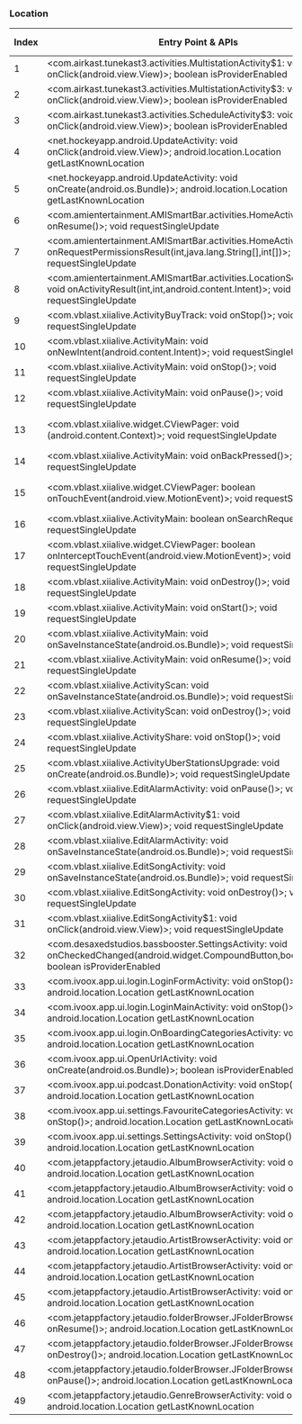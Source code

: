 ### Location
| Index | Entry Point & APIs | Screen shot | Resource id | Label |
| ------------- | ------------- | ------------- |-------------|-------------|
| 1 | <com.airkast.tunekast3.activities.MultistationActivity$1: void onClick(android.view.View)>; boolean isProviderEnabled | ![](D:\COSMOS\output\py\Play_win8\Music_Audio\com.airkast.WFUNFM\com.airkast.tunekast3.activities.MultistationActivity.png) |  | |
| 2 | <com.airkast.tunekast3.activities.MultistationActivity$3: void onClick(android.view.View)>; boolean isProviderEnabled | ![](D:\COSMOS\output\py\Play_win8\Music_Audio\com.airkast.WFUNFM\com.airkast.tunekast3.activities.MultistationActivity.png) |  | |
| 3 | <com.airkast.tunekast3.activities.ScheduleActivity$3: void onClick(android.view.View)>; boolean isProviderEnabled | ![](D:\COSMOS\output\py\Play_win8\Music_Audio\com.airkast.TJMS\com.airkast.tunekast3.activities.ScheduleActivity.png) |  | |
| 4 | <net.hockeyapp.android.UpdateActivity: void onClick(android.view.View)>; android.location.Location getLastKnownLocation | ![](D:\COSMOS\output\py\Play_win8\Music_Audio\com.airkast.TJMS\net.hockeyapp.android.UpdateActivity.png) |  | |
| 5 | <net.hockeyapp.android.UpdateActivity: void onCreate(android.os.Bundle)>; android.location.Location getLastKnownLocation | ![](D:\COSMOS\output\py\Play_win8\Music_Audio\com.airkast.TJMS\net.hockeyapp.android.UpdateActivity.png) |  | |
| 6 | <com.amientertainment.AMISmartBar.activities.HomeActivity: void onResume()>; void requestSingleUpdate | ![](D:\COSMOS\output\py\Play_win8\Music_Audio\com.amientertainment.AMISmartBar\com.amientertainment.AMISmartBar.activities.HomeActivity.png) |  | |
| 7 | <com.amientertainment.AMISmartBar.activities.HomeActivity: void onRequestPermissionsResult(int,java.lang.String[],int[])>; void requestSingleUpdate | ![](D:\COSMOS\output\py\Play_win8\Music_Audio\com.amientertainment.AMISmartBar\com.amientertainment.AMISmartBar.activities.HomeActivity.png) |  | |
| 8 | <com.amientertainment.AMISmartBar.activities.LocationSearchActivity: void onActivityResult(int,int,android.content.Intent)>; void requestSingleUpdate | ![](D:\COSMOS\output\py\Play_win8\Music_Audio\com.amientertainment.AMISmartBar\com.amientertainment.AMISmartBar.activities.LocationSearchActivity.png) |  | |
| 9 | <com.vblast.xiialive.ActivityBuyTrack: void onStop()>; void requestSingleUpdate | ![](D:\COSMOS\output\py\Play_win8\Music_Audio\com.android.DroidLiveLite\com.vblast.xiialive.ActivityBuyTrack.png) |  | |
| 10 | <com.vblast.xiialive.ActivityMain: void onNewIntent(android.content.Intent)>; void requestSingleUpdate | ![](D:\COSMOS\output\py\Play_win8\Music_Audio\com.android.DroidLiveLite\com.vblast.xiialive.ActivityMain.png) |  | |
| 11 | <com.vblast.xiialive.ActivityMain: void onStop()>; void requestSingleUpdate | ![](D:\COSMOS\output\py\Play_win8\Music_Audio\com.android.DroidLiveLite\com.vblast.xiialive.ActivityMain.png) |  | |
| 12 | <com.vblast.xiialive.ActivityMain: void onPause()>; void requestSingleUpdate | ![](D:\COSMOS\output\py\Play_win8\Music_Audio\com.android.DroidLiveLite\com.vblast.xiialive.ActivityMain.png) |  | |
| 13 | <com.vblast.xiialive.widget.CViewPager: void <init>(android.content.Context)>; void requestSingleUpdate | ![](D:\COSMOS\output\py\Play_win8\Music_Audio\com.android.DroidLiveLite\com.vblast.xiialive.ActivityMain.png) | {'2131755297': <sensitive_component.SensitiveComponent.SensitiveView object at 0x0000012524096F60>} | |
| 14 | <com.vblast.xiialive.ActivityMain: void onBackPressed()>; void requestSingleUpdate | ![](D:\COSMOS\output\py\Play_win8\Music_Audio\com.android.DroidLiveLite\com.vblast.xiialive.ActivityMain.png) |  | |
| 15 | <com.vblast.xiialive.widget.CViewPager: boolean onTouchEvent(android.view.MotionEvent)>; void requestSingleUpdate | ![](D:\COSMOS\output\py\Play_win8\Music_Audio\com.android.DroidLiveLite\com.vblast.xiialive.ActivityMain.png) | {'2131755297': <sensitive_component.SensitiveComponent.SensitiveView object at 0x00000125241F93C8>} | |
| 16 | <com.vblast.xiialive.ActivityMain: boolean onSearchRequested()>; void requestSingleUpdate | ![](D:\COSMOS\output\py\Play_win8\Music_Audio\com.android.DroidLiveLite\com.vblast.xiialive.ActivityMain.png) |  | |
| 17 | <com.vblast.xiialive.widget.CViewPager: boolean onInterceptTouchEvent(android.view.MotionEvent)>; void requestSingleUpdate | ![](D:\COSMOS\output\py\Play_win8\Music_Audio\com.android.DroidLiveLite\com.vblast.xiialive.ActivityMain.png) | {'2131755297': <sensitive_component.SensitiveComponent.SensitiveView object at 0x00000125241F9518>} | |
| 18 | <com.vblast.xiialive.ActivityMain: void onDestroy()>; void requestSingleUpdate | ![](D:\COSMOS\output\py\Play_win8\Music_Audio\com.android.DroidLiveLite\com.vblast.xiialive.ActivityMain.png) |  | |
| 19 | <com.vblast.xiialive.ActivityMain: void onStart()>; void requestSingleUpdate | ![](D:\COSMOS\output\py\Play_win8\Music_Audio\com.android.DroidLiveLite\com.vblast.xiialive.ActivityMain.png) |  | |
| 20 | <com.vblast.xiialive.ActivityMain: void onSaveInstanceState(android.os.Bundle)>; void requestSingleUpdate | ![](D:\COSMOS\output\py\Play_win8\Music_Audio\com.android.DroidLiveLite\com.vblast.xiialive.ActivityMain.png) |  | |
| 21 | <com.vblast.xiialive.ActivityMain: void onResume()>; void requestSingleUpdate | ![](D:\COSMOS\output\py\Play_win8\Music_Audio\com.android.DroidLiveLite\com.vblast.xiialive.ActivityMain.png) |  | |
| 22 | <com.vblast.xiialive.ActivityScan: void onSaveInstanceState(android.os.Bundle)>; void requestSingleUpdate | ![](D:\COSMOS\output\py\Play_win8\Music_Audio\com.android.DroidLiveLite\com.vblast.xiialive.ActivityScan.png) |  | |
| 23 | <com.vblast.xiialive.ActivityScan: void onDestroy()>; void requestSingleUpdate | ![](D:\COSMOS\output\py\Play_win8\Music_Audio\com.android.DroidLiveLite\com.vblast.xiialive.ActivityScan.png) |  | |
| 24 | <com.vblast.xiialive.ActivityShare: void onStop()>; void requestSingleUpdate | ![](D:\COSMOS\output\py\Play_win8\Music_Audio\com.android.DroidLiveLite\com.vblast.xiialive.ActivityShare.png) |  | |
| 25 | <com.vblast.xiialive.ActivityUberStationsUpgrade: void onCreate(android.os.Bundle)>; void requestSingleUpdate | ![](D:\COSMOS\output\py\Play_win8\Music_Audio\com.android.DroidLiveLite\com.vblast.xiialive.ActivityUberStationsUpgrade.png) |  | |
| 26 | <com.vblast.xiialive.EditAlarmActivity: void onPause()>; void requestSingleUpdate | ![](D:\COSMOS\output\py\Play_win8\Music_Audio\com.android.DroidLiveLite\com.vblast.xiialive.EditAlarmActivity.png) |  | |
| 27 | <com.vblast.xiialive.EditAlarmActivity$1: void onClick(android.view.View)>; void requestSingleUpdate | ![](D:\COSMOS\output\py\Play_win8\Music_Audio\com.android.DroidLiveLite\com.vblast.xiialive.EditAlarmActivity.png) |  | |
| 28 | <com.vblast.xiialive.EditAlarmActivity: void onSaveInstanceState(android.os.Bundle)>; void requestSingleUpdate | ![](D:\COSMOS\output\py\Play_win8\Music_Audio\com.android.DroidLiveLite\com.vblast.xiialive.EditAlarmActivity.png) |  | |
| 29 | <com.vblast.xiialive.EditSongActivity: void onSaveInstanceState(android.os.Bundle)>; void requestSingleUpdate | ![](D:\COSMOS\output\py\Play_win8\Music_Audio\com.android.DroidLiveLite\com.vblast.xiialive.EditSongActivity.png) |  | |
| 30 | <com.vblast.xiialive.EditSongActivity: void onDestroy()>; void requestSingleUpdate | ![](D:\COSMOS\output\py\Play_win8\Music_Audio\com.android.DroidLiveLite\com.vblast.xiialive.EditSongActivity.png) |  | |
| 31 | <com.vblast.xiialive.EditSongActivity$1: void onClick(android.view.View)>; void requestSingleUpdate | ![](D:\COSMOS\output\py\Play_win8\Music_Audio\com.android.DroidLiveLite\com.vblast.xiialive.EditSongActivity.png) |  | |
| 32 | <com.desaxedstudios.bassbooster.SettingsActivity: void onCheckedChanged(android.widget.CompoundButton,boolean)>; boolean isProviderEnabled | ![](D:\COSMOS\output\py\Play_win8\Music_Audio\com.desaxedstudios.bassbooster\com.desaxedstudios.bassbooster.SettingsActivity.png) |  | |
| 33 | <com.ivoox.app.ui.login.LoginFormActivity: void onStop()>; android.location.Location getLastKnownLocation | ![](D:\COSMOS\output\py\Play_win8\Music_Audio\com.ivoox.app\com.ivoox.app.ui.login.LoginFormActivity.png) |  | |
| 34 | <com.ivoox.app.ui.login.LoginMainActivity: void onStop()>; android.location.Location getLastKnownLocation | ![](D:\COSMOS\output\py\Play_win8\Music_Audio\com.ivoox.app\com.ivoox.app.ui.login.LoginMainActivity.png) |  | |
| 35 | <com.ivoox.app.ui.login.OnBoardingCategoriesActivity: void onStop()>; android.location.Location getLastKnownLocation | ![](D:\COSMOS\output\py\Play_win8\Music_Audio\com.ivoox.app9\com.ivoox.app.ui.login.OnBoardingCategoriesActivity.png) |  | |
| 36 | <com.ivoox.app.ui.OpenUrlActivity: void onCreate(android.os.Bundle)>; boolean isProviderEnabled | ![](D:\COSMOS\output\py\Play_win8\Music_Audio\com.ivoox.app\com.ivoox.app.ui.OpenUrlActivity.png) |  | |
| 37 | <com.ivoox.app.ui.podcast.DonationActivity: void onStop()>; android.location.Location getLastKnownLocation | ![](D:\COSMOS\output\py\Play_win8\Music_Audio\com.ivoox.app9\com.ivoox.app.ui.podcast.DonationActivity.png) |  | |
| 38 | <com.ivoox.app.ui.settings.FavouriteCategoriesActivity: void onStop()>; android.location.Location getLastKnownLocation | ![](D:\COSMOS\output\py\Play_win8\Music_Audio\com.ivoox.app9\com.ivoox.app.ui.settings.FavouriteCategoriesActivity.png) |  | |
| 39 | <com.ivoox.app.ui.settings.SettingsActivity: void onStop()>; android.location.Location getLastKnownLocation | ![](D:\COSMOS\output\py\Play_win8\Music_Audio\com.ivoox.app9\com.ivoox.app.ui.settings.SettingsActivity.png) |  | |
| 40 | <com.jetappfactory.jetaudio.AlbumBrowserActivity: void onDestroy()>; android.location.Location getLastKnownLocation | ![](D:\COSMOS\output\py\Play_win8\Music_Audio\com.jetappfactory.jetaudio\com.jetappfactory.jetaudio.AlbumBrowserActivity.png) |  | |
| 41 | <com.jetappfactory.jetaudio.AlbumBrowserActivity: void onPause()>; android.location.Location getLastKnownLocation | ![](D:\COSMOS\output\py\Play_win8\Music_Audio\com.jetappfactory.jetaudio\com.jetappfactory.jetaudio.AlbumBrowserActivity.png) |  | |
| 42 | <com.jetappfactory.jetaudio.AlbumBrowserActivity: void onResume()>; android.location.Location getLastKnownLocation | ![](D:\COSMOS\output\py\Play_win8\Music_Audio\com.jetappfactory.jetaudio\com.jetappfactory.jetaudio.AlbumBrowserActivity.png) |  | |
| 43 | <com.jetappfactory.jetaudio.ArtistBrowserActivity: void onResume()>; android.location.Location getLastKnownLocation | ![](D:\COSMOS\output\py\Play_win8\Music_Audio\com.jetappfactory.jetaudio\com.jetappfactory.jetaudio.ArtistBrowserActivity.png) |  | |
| 44 | <com.jetappfactory.jetaudio.ArtistBrowserActivity: void onDestroy()>; android.location.Location getLastKnownLocation | ![](D:\COSMOS\output\py\Play_win8\Music_Audio\com.jetappfactory.jetaudio\com.jetappfactory.jetaudio.ArtistBrowserActivity.png) |  | |
| 45 | <com.jetappfactory.jetaudio.ArtistBrowserActivity: void onPause()>; android.location.Location getLastKnownLocation | ![](D:\COSMOS\output\py\Play_win8\Music_Audio\com.jetappfactory.jetaudio\com.jetappfactory.jetaudio.ArtistBrowserActivity.png) |  | |
| 46 | <com.jetappfactory.jetaudio.folderBrowser.JFolderBrowserWnd: void onResume()>; android.location.Location getLastKnownLocation | ![](D:\COSMOS\output\py\Play_win8\Music_Audio\com.jetappfactory.jetaudio\com.jetappfactory.jetaudio.folderBrowser.JFolderBrowserWnd.png) |  | |
| 47 | <com.jetappfactory.jetaudio.folderBrowser.JFolderBrowserWnd: void onDestroy()>; android.location.Location getLastKnownLocation | ![](D:\COSMOS\output\py\Play_win8\Music_Audio\com.jetappfactory.jetaudio\com.jetappfactory.jetaudio.folderBrowser.JFolderBrowserWnd.png) |  | |
| 48 | <com.jetappfactory.jetaudio.folderBrowser.JFolderBrowserWnd: void onPause()>; android.location.Location getLastKnownLocation | ![](D:\COSMOS\output\py\Play_win8\Music_Audio\com.jetappfactory.jetaudio\com.jetappfactory.jetaudio.folderBrowser.JFolderBrowserWnd.png) |  | |
| 49 | <com.jetappfactory.jetaudio.GenreBrowserActivity: void onResume()>; android.location.Location getLastKnownLocation | ![](D:\COSMOS\output\py\Play_win8\Music_Audio\com.jetappfactory.jetaudio\com.jetappfactory.jetaudio.GenreBrowserActivity.png) |  | |
